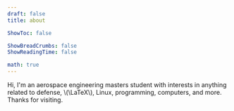 ```yaml
---
draft: false
title: about

ShowToc: false

ShowBreadCrumbs: false
ShowReadingTime: false

math: true
---
```


Hi, I'm an aerospace engineering masters student with interests in anything related to defense, \\(\LaTeX\\), Linux, programming, computers, and more. Thanks for visiting.
